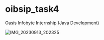 # oibsip_task4
Oasis Infobyte Internship (Java Development)

![IMG_20230913_202325](https://github.com/SoumyadipPal26/oibsip_task4/assets/128726200/2fec6a72-3217-46f9-9eaf-7a58fc46a6a1)
